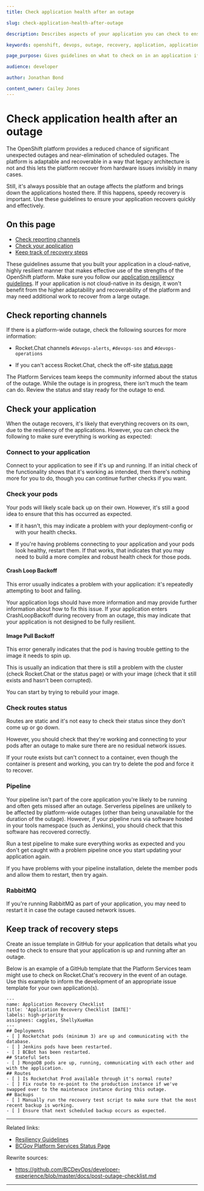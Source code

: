 ```yaml
---
title: Check application health after an outage

slug: check-application-health-after-outage

description: Describes aspects of your application you can check to ensure they're up and running after an outage.

keywords: openshift, devops, outage, recovery, application, application health

page_purpose: Gives guidelines on what to check on in an application if there has a platform-wide outage.

audience: developer

author: Jonathan Bond

content_owner: Cailey Jones
---
```


# Check application health after an outage

The OpenShift platform provides a reduced chance of significant unexpected outages and near-elimination of scheduled outages. The platform is adaptable and recoverable in a way that legacy architecture is not and this lets the platform recover from hardware issues invisibly in many cases.

Still, it's always possible that an outage affects the platform and brings down the applications hosted there. If this happens, speedy recovery is important. Use these guidelines to ensure your application recovers quickly and effectively.

## On this page
- [Check reporting channels](#check-channels)
- [Check your application](#check-application)
- [Keep track of recovery steps](#keep-track)

These guidelines assume that you built your application in a cloud-native, highly resilient manner that makes effective use of the strengths of the OpenShift platform. Make sure you follow our [application resiliency guidelines](https://developer.gov.bc.ca/Developer-Tools/Resiliency-Guidelines). If your application is not cloud-native in its design, it won't benefit from the higher adaptability and recoverability of the platform and may need additional work to recover from a large outage.

## Check reporting channels<a name="check-channels"></a>

If there is a platform-wide outage, check the following sources for more information:

- Rocket.Chat channels `#devops-alerts`, `#devops-sos` and `#devops-operations`

- If you can't access Rocket.Chat, check the off-site [status page](https://status.developer.gov.bc.ca)

The Platform Services team keeps the community informed about the status of the outage. While the outage is in progress, there isn't much the team can do. Review the status and stay ready for the outage to end.

## Check your application<a name="check-application"></a>

When the outage recovers, it's likely that everything recovers on its own, due to the resiliency of the applications. However, you can check the following to make sure everything is working as expected:

### Connect to your application

Connect to your application to see if it's up and running. If an initial check of the functionality shows that it's working as intended, then there's nothing more for you to do, though you can continue further checks if you want.

### Check your pods

Your pods will likely scale back up on their own. However, it's still a good idea to ensure that this has occurred as expected.

- If it hasn't, this may indicate a problem with your deployment-config or with your health checks.

- If you're having problems connecting to your application and your pods look healthy, restart them. If that works, that indicates that you may need to build a more complex and robust health check for those pods.

#### Crash Loop Backoff
This error usually indicates a problem with your application: it's repeatedly attempting to boot and failing.

Your application logs should have more information and may provide further information about how to fix this issue. If your application enters CrashLoopBackoff during recovery from an outage, this may indicate that your application is not designed to be fully resilient.

#### Image Pull Backoff
This error generally indicates that the pod is having trouble getting to the image it needs to spin up.

This is usually an indication that there is still a problem with the cluster (check Rocket.Chat or the status page) or with your image (check that it still exists and hasn't been corrupted).

You can start by trying to rebuild your image.

### Check routes status

Routes are static and it's not easy to check their status since they don't come up or go down.

However, you should check that they're working and connecting to your pods after an outage to make sure there are no residual network issues.

If your route exists but can't connect to a container, even though the container is present and working, you can try to delete the pod and force it to recover.

### Pipeline

Your pipeline isn't part of the core application you're likely to be running and often gets missed after an outage. Serverless pipelines are unlikely to be affected by platform-wide outages (other than being unavailable for the duration of the outage). However, if your pipeline runs via software hosted in your tools namespace (such as Jenkins), you should check that this software has recovered correctly.

Run a test pipeline to make sure everything works as expected and you don't get caught with a problem pipeline once you start updating your application again.

If you have problems with your pipeline installation, delete the member pods and allow them to restart, then try again.

### RabbitMQ

If you're running RabbitMQ as part of your application, you may need to restart it in case the outage caused network issues.

## Keep track of recovery steps<a name="keep-track"></a>

Create an issue template in GitHub for your application that details what you need to check to ensure that your application is up and running after an outage.

Below is an example of a GitHub template that the Platform Services team might use to check on Rocket.Chat's recovery in the event of an outage. Use this example to inform the development of an appropriate issue template for your own application(s).

```
---
name: Application Recovery Checklist
title: 'Application Recovery Checklist [DATE]'
labels: high-priority
assignees: caggles, ShellyXueHan
---
## Deployments
- [ ] Rocketchat pods (minimum 3) are up and communicating with the database.
- [ ] Jenkins pods have been restarted.
- [ ] BCBot has been restarted.
## Stateful Sets
- [ ] MongoDB pods are up, running, communicating with each other and with the application.
## Routes
- [ ] Is Rocketchat Prod available through it's normal route?
- [ ] Fix route to re-point to the production instance if we've swapped over to the maintenace instance during this outage.
## Backups
- [ ] Manually run the recovery test script to make sure that the most recent backup is working.
- [ ] Ensure that next scheduled backup occurs as expected.
```

---
Related links:
* [Resiliency Guidelines](https://developer.gov.bc.ca/Developer-Tools/Resiliency-Guidelines)
* [BCGov Platform Services Status Page](https://status.developer.gov.bc.ca)

Rewrite sources:
* https://github.com/BCDevOps/developer-experience/blob/master/docs/post-outage-checklist.md
---
